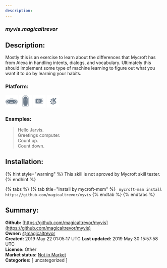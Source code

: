 ```yaml
---
description: 
---
```


### _myvis.magicaltrevor_  
## Description:  
Mostly this is an exercise to learn about the differences that Mycroft has from Alexa in handling intents, dialogs, and vocabulary. Ultimately this should implement some type of machine learning to figure out what you want it to do by learning your habits.  
### Platform:  
 ![Mark I](../.gitbook/assets/mark-1-icon.png)  ![Mark II](../.gitbook/assets/mark-2-icon.png)  ![Picroft](../.gitbook/assets/picroft-icon.png)  ![plasmoid](../.gitbook/assets/kde.png)   
### Examples:  
> Hello Jarvis.  
> Greetings computer.  
> Count up.  
> Count down.  
  
## Installation:  
{% hint style="warning" %}
This skill is not aproved by Mycroft skill tester.
{% endhint %}
    
{% tabs %}
{% tab title="Install by mycroft-msm" %}
``` mycroft-msm install https://github.com/magicaltrevor/myvis```
{% endtab %}
  {% endtabs %}
    
## Summary:  
**Github:** [https://github.com/magicaltrevor/myvis](https://github.com/magicaltrevor/myvis)  
**Owner:** [@magicaltrevor](https://github.com/magicaltrevor)  
**Created:** 2019 May 22 01:05:17 UTC  **Last updated:** 2019 May 30 15:57:58 UTC  
**License:** Other  
**Market status:** [Not in Market](https://market.mycroft.ai/skill/)  
**Categories:** [ uncategorized ]   
